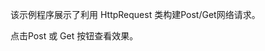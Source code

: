 <!-- 140-net-get-post EDN Egret示例库项目 --> 

该示例程序展示了利用 HttpRequest 类构建Post/Get网络请求。

点击Post 或 Get 按钮查看效果。